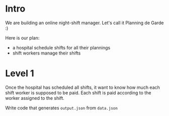 # Intro

We are building an online night-shift manager. Let's call it Planning de Garde :)

Here is our plan:
- a hospital schedule shifts for all their plannings
- shift workers manage their shifts

# Level 1

Once the hospital has scheduled all shifts, it want to know how much each shift worker is supposed to be paid.
Each shift is paid according to the worker assigned to the shift.

Write code that generates `output.json` from `data.json`